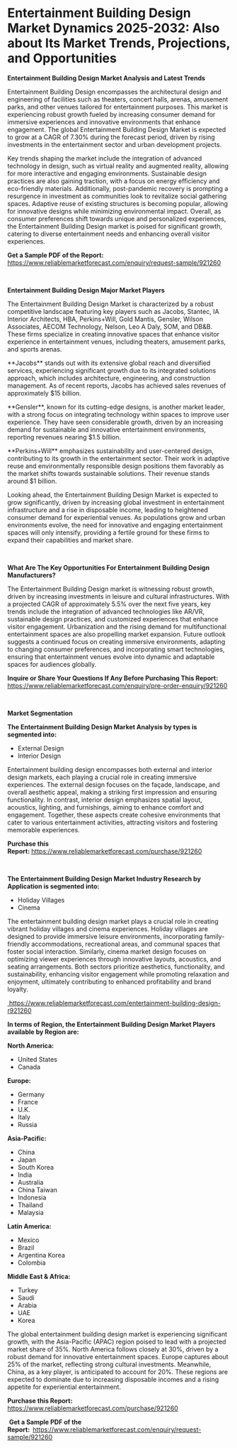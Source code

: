 <p><h1>Entertainment Building Design Market Dynamics 2025-2032: Also about Its Market Trends, Projections, and Opportunities</h1></p><p><strong>Entertainment Building Design Market Analysis and Latest Trends</strong></p>
<p><p>Entertainment Building Design encompasses the architectural design and engineering of facilities such as theaters, concert halls, arenas, amusement parks, and other venues tailored for entertainment purposes. This market is experiencing robust growth fueled by increasing consumer demand for immersive experiences and innovative environments that enhance engagement. The global Entertainment Building Design Market is expected to grow at a CAGR of 7.30% during the forecast period, driven by rising investments in the entertainment sector and urban development projects.</p><p>Key trends shaping the market include the integration of advanced technology in design, such as virtual reality and augmented reality, allowing for more interactive and engaging environments. Sustainable design practices are also gaining traction, with a focus on energy efficiency and eco-friendly materials. Additionally, post-pandemic recovery is prompting a resurgence in investment as communities look to revitalize social gathering spaces. Adaptive reuse of existing structures is becoming popular, allowing for innovative designs while minimizing environmental impact. Overall, as consumer preferences shift towards unique and personalized experiences, the Entertainment Building Design market is poised for significant growth, catering to diverse entertainment needs and enhancing overall visitor experiences.</p></p>
<p><strong>Get a Sample PDF of the Report:&nbsp;</strong> <a href="https://www.reliablemarketforecast.com/enquiry/request-sample/921260?utm_campaign=2130&utm_medium=2&utm_source=Github&utm_content=ia&utm_term=16042025&utm_id=entertainment-building-design">https://www.reliablemarketforecast.com/enquiry/request-sample/921260</a></p>
<p>&nbsp;</p>
<p><strong>Entertainment Building Design Major Market Players</strong></p>
<p><p>The Entertainment Building Design Market is characterized by a robust competitive landscape featuring key players such as Jacobs, Stantec, IA Interior Architects, HBA, Perkins+Will, Gold Mantis, Gensler, Wilson Associates, AECOM Technology, Nelson, Leo A Daly, SOM, and DB&B. These firms specialize in creating innovative spaces that enhance visitor experience in entertainment venues, including theaters, amusement parks, and sports arenas.</p><p>**Jacobs** stands out with its extensive global reach and diversified services, experiencing significant growth due to its integrated solutions approach, which includes architecture, engineering, and construction management. As of recent reports, Jacobs has achieved sales revenues of approximately $15 billion.</p><p>**Gensler**, known for its cutting-edge designs, is another market leader, with a strong focus on integrating technology within spaces to improve user experience. They have seen considerable growth, driven by an increasing demand for sustainable and innovative entertainment environments, reporting revenues nearing $1.5 billion.</p><p>**Perkins+Will** emphasizes sustainability and user-centered design, contributing to its growth in the entertainment sector. Their work in adaptive reuse and environmentally responsible design positions them favorably as the market shifts towards sustainable solutions. Their revenue stands around $1 billion.</p><p>Looking ahead, the Entertainment Building Design Market is expected to grow significantly, driven by increasing global investment in entertainment infrastructure and a rise in disposable income, leading to heightened consumer demand for experiential venues. As populations grow and urban environments evolve, the need for innovative and engaging entertainment spaces will only intensify, providing a fertile ground for these firms to expand their capabilities and market share.</p></p>
<p>&nbsp;</p>
<p><strong>What Are The Key Opportunities For Entertainment Building Design Manufacturers?</strong></p>
<p><p>The Entertainment Building Design market is witnessing robust growth, driven by increasing investments in leisure and cultural infrastructures. With a projected CAGR of approximately 5.5% over the next five years, key trends include the integration of advanced technologies like AR/VR, sustainable design practices, and customized experiences that enhance visitor engagement. Urbanization and the rising demand for multifunctional entertainment spaces are also propelling market expansion. Future outlook suggests a continued focus on creating immersive environments, adapting to changing consumer preferences, and incorporating smart technologies, ensuring that entertainment venues evolve into dynamic and adaptable spaces for audiences globally.</p></p>
<p><strong>Inquire or Share Your Questions If Any Before Purchasing This Report:</strong> <a href="https://www.reliablemarketforecast.com/enquiry/pre-order-enquiry/921260?utm_campaign=2130&utm_medium=2&utm_source=Github&utm_content=ia&utm_term=16042025&utm_id=entertainment-building-design">https://www.reliablemarketforecast.com/enquiry/pre-order-enquiry/921260</a></p>
<p>&nbsp;</p>
<p><strong>Market Segmentation</strong></p>
<p><strong>The Entertainment Building Design Market Analysis by types is segmented into:</strong></p>
<p><ul><li>External Design</li><li>Interior Design</li></ul></p>
<p><p>Entertainment building design encompasses both external and interior design markets, each playing a crucial role in creating immersive experiences. The external design focuses on the façade, landscape, and overall aesthetic appeal, making a striking first impression and ensuring functionality. In contrast, interior design emphasizes spatial layout, acoustics, lighting, and furnishings, aiming to enhance comfort and engagement. Together, these aspects create cohesive environments that cater to various entertainment activities, attracting visitors and fostering memorable experiences.</p></p>
<p><strong>Purchase this Report:&nbsp;</strong><a href="https://www.reliablemarketforecast.com/purchase/921260?utm_campaign=2130&utm_medium=2&utm_source=Github&utm_content=ia&utm_term=16042025&utm_id=entertainment-building-design">https://www.reliablemarketforecast.com/purchase/921260</a></p>
<p>&nbsp;</p>
<p><strong>The Entertainment Building Design Market Industry Research by Application is segmented into:</strong></p>
<p><ul><li>Holiday Villages</li><li>Cinema</li></ul></p>
<p><p>The entertainment building design market plays a crucial role in creating vibrant holiday villages and cinema experiences. Holiday villages are designed to provide immersive leisure environments, incorporating family-friendly accommodations, recreational areas, and communal spaces that foster social interaction. Similarly, cinema market design focuses on optimizing viewer experiences through innovative layouts, acoustics, and seating arrangements. Both sectors prioritize aesthetics, functionality, and sustainability, enhancing visitor engagement while promoting relaxation and enjoyment, ultimately contributing to enhanced profitability and brand loyalty.</p></p>
<p><a href="https://www.reliablemarketforecast.com/entertainment-building-design-r921260?utm_campaign=2130&utm_medium=2&utm_source=Github&utm_content=ia&utm_term=16042025&utm_id=entertainment-building-design">&nbsp;https://www.reliablemarketforecast.com/entertainment-building-design-r921260</a></p>
<p><strong>In terms of Region, the Entertainment Building Design Market Players available by Region are:</strong></p>
<p>
    <p> <strong> North America: </strong>
        <ul>
            <li>United States</li>
            <li>Canada</li>
        </ul>
        </p> 
    <p> <strong> Europe: </strong>
        <ul>
            <li>Germany</li>
            <li>France</li>
            <li>U.K.</li>
            <li>Italy</li>
            <li>Russia</li>
        </ul>
        </p> 
    <p> <strong> Asia-Pacific: </strong>
        <ul>
            <li>China</li>
            <li>Japan</li>
            <li>South Korea</li>
            <li>India</li>
            <li>Australia</li>
            <li>China Taiwan</li>
            <li>Indonesia</li>
            <li>Thailand</li>
            <li>Malaysia</li>
        </ul>
        </p> 
    <p> <strong> Latin America: </strong>
        <ul>
            <li>Mexico</li>
            <li>Brazil</li>
            <li>Argentina Korea</li>
            <li>Colombia</li>
        </ul>
        </p> 
    <p> <strong> Middle East & Africa: </strong>
        <ul>
            <li>Turkey</li>
            <li>Saudi</li>
            <li>Arabia</li>
            <li>UAE</li>
            <li>Korea</li>
        </ul>
    </p>
    </p>
<p><p>The global entertainment building design market is experiencing significant growth, with the Asia-Pacific (APAC) region poised to lead with a projected market share of 35%. North America follows closely at 30%, driven by a robust demand for innovative entertainment spaces. Europe captures about 25% of the market, reflecting strong cultural investments. Meanwhile, China, as a key player, is anticipated to account for 20%. These regions are expected to dominate due to increasing disposable incomes and a rising appetite for experiential entertainment.</p></p>
<p><strong>Purchase this Report: </strong><a href="https://www.reliablemarketforecast.com/purchase/921260?utm_campaign=2130&utm_medium=2&utm_source=Github&utm_content=ia&utm_term=16042025&utm_id=entertainment-building-design">https://www.reliablemarketforecast.com/purchase/921260</a></p>
<p>&nbsp;<strong>Get a Sample PDF of the Report:&nbsp;&nbsp;</strong><a href="https://www.reliablemarketforecast.com/enquiry/request-sample/921260?utm_campaign=2130&utm_medium=2&utm_source=Github&utm_content=ia&utm_term=16042025&utm_id=entertainment-building-design">https://www.reliablemarketforecast.com/enquiry/request-sample/921260</a></p>
<p><strong></strong></p>
<p><p></p><p></p><p></p></p>